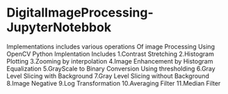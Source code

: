 # DigitalImageProcessing-JupyterNotebbok
Implementations includes various operations Of image Processing Using OpenCV Python
Implentation Includes
1.Contrast Stretching
2.Histogram Plotting
3.Zooming by interpolation
4.Image Enhancement by Histogram Equalization
5.GrayScale to Binary Conversion Using thresholding
6.Gray Level Slicing with Background
7.Gray Level Slicing without Background
8.Image Negative
9.Log Transformation
10.Averaging Filter
11.Median Filter
